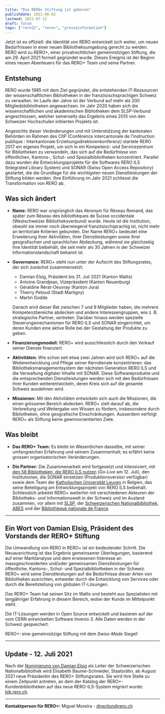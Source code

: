 ```yaml
---
title: "Die RERO+ Stiftung ist geboren"
publishdate: 2021-06-02
lastmod: 2021-07-12
draft: false
tags: ["rero21", "rero+", "presseinformation"]
---
```


Jetzt ist es offiziell: die Identität von RERO entwickelt sich weiter, um neuen Bedürfnissen in einer neuen Bibliotheksumgebung gerecht zu werden. RERO wird zu RERO+, einer privatrechtlichen gemeinnützigen Stiftung, die am 29. April 2021 formell gegründet wurde. Dieses Ereignis ist der Beginn eines neuen Abenteuers für das RERO+ Team und seine Partner.

<!--more-->

## Entstehung

RERO wurde 1985 mit dem Ziel gegründet, die entstehenden IT-Ressourcen der wissenschaftlichen Bibliotheken in der französischsprachigen Schweiz zu verwalten. Im Laufe der Jahre ist der Verbund auf mehr als 200 Mitgliedsbibliotheken angewachsen. Im Jahr 2020 haben sich die wissenschaftlichen und akademischen Bibliotheken dem SLSP-Verbund angeschlossen, welcher seinerseits das Ergebnis eines 2015 von den Schweizer Hochschulen initiierten Projekts ist.

Angesichts dieser Veränderungen und mit Unterstützung der kantonalen Behörden im Rahmen des CIIP (Conférence intercantonale de l'instruction publique : Interkantonale Erziehungsdirektorenkonferenz) startete RERO 2017 ein eigenes Projekt, um sich in ein Kompetenz- und Servicezentrum für Bibliotheken zu verwandeln, das sich auf die Bedürfnisse von öffentlichen, Kantons-, Schul- und Spezialbibliotheken konzentriert. Parallel dazu wurden die Entwicklungsprojekte für die Softwares RERO ILS (Integrated Library System) und SONAR (Swiss Open Access Repository) gestartet, die die Grundlage für die wichtigsten neuen Dienstleistungen der Stiftung bilden werden. Ihre Einführung im Jahr 2021 schliesst die Transformation von RERO ab.

## Was sich ändert

- __Name:__ RERO war ursprünglich das Akronym für Réseau Romand, das später zum Réseau des bibliothèques de Suisse occidentale (Westschweizer Bibliotheksverbund) wurde. Heute ist die Institution, obwohl sie immer noch überwiegend französischsprachig ist, nicht mehr an territoriale Kriterien gebunden. Der Name RERO+ bedeutet eine Erweiterung ihrer Aktivitäten, ihrer Dienstleistungen sowie ihrer geografischen und sprachlichen Abdeckung, während sie gleichzeitig ihre Identität beibehält, die seit mehr als 30 Jahren in der Schweizer Informationslandschaft bekannt ist.

- __Governance:__ RERO+ steht nun unter der Aufsicht des Stiftungsrates, der sich zunächst zusammensetzt:
    - Damian Elsig, Präsident bis 31. Juli 2021 (Kanton Wallis)
    - Antoine Grandjean, Vizepräsident (Kanton Neuenburg)
    - Géraldine Rérat-Oeuvray (Kanton Jura)
    - Thierry Petoud (Stadt Martigny)
    - Martin Godde

    Danach wird dieser Rat zwischen 7 und 9 Mitglieder haben, die mehrere Kompetenzbereiche abdecken und andere Interessengruppen, wie z. B. strategische Partner, vertreten. Darüber hinaus werden spezielle Steuerungsmechanismen für RERO ILS und SONAR eingerichtet, um deren Kunden eine aktive Rolle bei der Gestaltung der Produkte zu geben.

- __Finanzierungsmodell:__ RERO+ wird ausschliesslich durch den Verkauf seiner Dienste finanziert.

- __Aktivitäten:__ Wie schon seit etwa zwei Jahren wird sich RERO+ auf die Weiterentwicklung und Pflege seiner Kerndienste konzentrieren: das Bibliotheksmanagementsystem der nächsten Generation RERO ILS und die Verwaltung digitaler Inhalte mit SONAR. Diese Softwareprodukte und die entsprechenden Dienstleistungen werden sich mit den Bedürfnissen ihrer Kunden weiterentwickeln, deren Kreis sich auf die gesamte Schweiz ausdehnen wird.

- __Missionen:__ Mit den Aktivitäten entwickeln sich auch die Missionen, die einen grösseren Bereich abdecken. RERO+ zielt darauf ab, die Verbreitung und Weitergabe von Wissen zu fördern, insbesondere durch Bibliotheken, ohne geografische Einschränkungen. Ausserdem verfolgt RERO+ als Stiftung keine gewinnorientierten Ziele.

## Was bleibt

- __Das RERO+ Team:__ Es bleibt im Wesentlichen dasselbe, mit seiner umfangreichen Erfahrung und seinem Zusammenhalt; es erfährt keine grossen organisatorischen Veränderungen.

- __Die Partner:__ Die Zusammenarbeit wird fortgesetzt und intensiviert, mit [den 58 Bibliotheken, die RERO ILS nutzen](/de/reroils/migration2021-libraries/) (*Go-Live* am 12. Juli), den Institutionen, die SONAR einsetzen (Produktionsversion verfügbar) sowie dem Team der [Katholischen Universität Leuven](https://uclouvain.be/) in Belgien, das seine Beteiligung am Entwicklungsprojekt von RERO ILS beibehält. Schliesslich arbeitet RERO+ weiterhin mit verschiedenen Akteuren der Bibliotheks- und Informationswelt in der Schweiz und im Ausland zusammen, vor allem mit [SLSP](https://slsp.ch), der [Schweizerischen Nationalbibliothek](https://www.nb.admin.ch/), [ABES](https://abes.fr/) und der [Bibliothèque nationale de France](https://www.bnf.fr/).

---

## Ein Wort von Damian Elsig, Präsident des Vorstands der RERO+ Stiftung

Die Umwandlung von RERO in RERO+ ist ein bedeutender Schritt. Die Neuausrichtung ist das Ergebnis gemeinsamer Überlegungen, basierend auf einer Marktanalyse und dem erwiesenen Interesse an massgeschneiderten und/oder gemeinsamen Dienstleistungen für öffentliche, Kantons-, Schul- und Spezialbibliotheken in der Schweiz. RERO+ wird seine Dienstleistungen auf die Bedürfnisse dieser Arten von Bibliotheken ausrichten, entweder durch die Entwicklung von Services oder durch die Bereitstellung von globalen IT-Lösungen.

Das RERO+ Team hat seinen Sitz im Wallis und besteht aus Spezialisten mit langjähriger Erfahrung in diesem Bereich, wobei der Kunde im Mittelpunkt steht.

Die IT-Lösungen werden in Open Source entwickelt und basieren auf der vom CERN entwickelten Software Invenio 3. Alle Daten werden in der Schweiz gespeichert.

RERO+: eine gemeinnützige Stiftung mit dem *Swiss-Made* Siegel!

---

## Update - 12. Juli 2021

Nach der [Nominierung von Damian Elsig](https://www.admin.ch/gov/de/start/dokumentation/medienmitteilungen.msg-id-83356.html) als Leiter der Schweizerischen Nationalbibliothek wird Élisabeth Baume-Schneider, Staatsrätin, ab August 2021 neue Präsidentin des RERO+ Stiftungsrates. Sie wird ihre Stelle zu einem Zeitpunkt antreten, an dem der Katalog der RERO+-Kundenbibliotheken auf das neue RERO-ILS-System migriert wurde: [bib.rero.ch](https://bib.rero.ch/).

---

__Kontaktperson für RERO+:__ Miguel Moreira - <direction@rero.ch>
